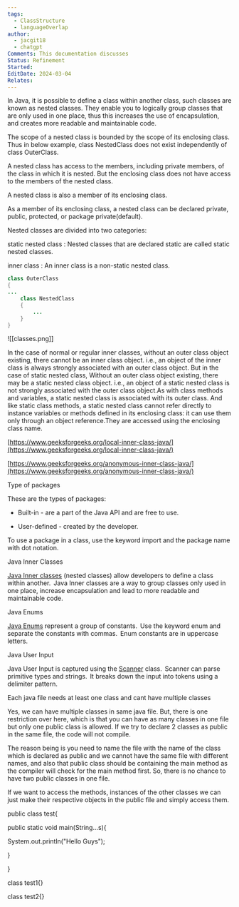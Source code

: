 ```yaml
---
tags:
  - ClassStructure
  - languageOverlap
author:
  - jacgit18
  - chatgpt
Comments: This documentation discusses
Status: Refinement
Started: 
EditDate: 2024-03-04
Relates:
---
```

In Java, it is possible to define a class within another class, such classes are known as nested classes. They enable you to logically group classes that are only used in one place, thus this increases the use of encapsulation, and creates more readable and maintainable code.

The scope of a nested class is bounded by the scope of its enclosing class. Thus in below example, class NestedClass does not exist independently of class OuterClass.

A nested class has access to the members, including private members, of the class in which it is nested. But the enclosing class does not have access to the members of the nested class.

A nested class is also a member of its enclosing class.

As a member of its enclosing class, a nested class can be declared private, public, protected, or package private(default).

Nested classes are divided into two categories:

static nested class : Nested classes that are declared static are called static nested classes.

inner class : An inner class is a non-static nested class.

```java
class OuterClass  
{  
...  
    class NestedClass  
    {  
        ...  
    }  
}
```

![[classes.png]]

In the case of normal or regular inner classes, without an outer class object existing, there cannot be an inner class object. i.e., an object of the inner class is always strongly associated with an outer class object. But in the case of static nested class, Without an outer class object existing, there may be a static nested class object. i.e., an object of a static nested class is not strongly associated with the outer class object.As with class methods and variables, a static nested class is associated with its outer class. And like static class methods, a static nested class cannot refer directly to instance variables or methods defined in its enclosing class: it can use them only through an object reference.They are accessed using the enclosing class name.

[https://www.geeksforgeeks.org/local-inner-class-java/](https://www.geeksforgeeks.org/local-inner-class-java/)

[https://www.geeksforgeeks.org/anonymous-inner-class-java/](https://www.geeksforgeeks.org/anonymous-inner-class-java/)



Type of packages 

These are the types of packages: 

-   Built-in - are a part of the Java API and are free to use. 
    
-   User-defined - created by the developer. 
    

To use a package in a class, use the keyword import and the package name with dot notation. 

Java Inner Classes 

[Java Inner classes](https://docs.oracle.com/javase/tutorial/java/javaOO/nested.html) (nested classes) allow developers to define a class within another.  Java Inner classes are a way to group classes only used in one place, increase encapsulation and lead to more readable and maintainable code. 

Java Enums 

[Java Enums](https://docs.oracle.com/javase/tutorial/java/javaOO/enum.html) represent a group of constants.  Use the keyword enum and separate the constants with commas.  Enum constants are in uppercase letters. 

Java User Input 

Java User Input is captured using the [Scanner](https://docs.oracle.com/en/java/javase/17/docs/api/java.base/java/util/Scanner.html) class.  Scanner can parse primitive types and strings.  It breaks down the input into tokens using a delimiter pattern.




Each java file needs at least one class and cant have multiple classes  

Yes, we can have multiple classes in same java file. But, there is one restriction over here, which is that you can have as many classes in one file but only one public class is allowed. If we try to declare 2 classes as public in the same file, the code will not compile. 

The reason being is you need to name the file with the name of the class which is declared as public and we cannot have the same file with different names, and also that public class should be containing the main method as the compiler will check for the main method first. So, there is no chance to have two public classes in one file. 

If we want to access the methods, instances of the other classes we can just make their respective objects in the public file and simply access them. 



public class test{ 

public static void main(String...s){ 

System.out.println("Hello Guys"); 

} 

} 

class test1{} 

class test2{}